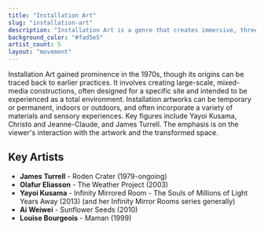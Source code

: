 ```yaml
---
title: "Installation Art"
slug: "installation-art"
description: "Installation Art is a genre that creates immersive, three-dimensional environments that transform the viewer's perception of a space."
background_color: "#fad5e5"
artist_count: 5
layout: "movement"
---
```


Installation Art gained prominence in the 1970s, though its origins can be traced back to earlier practices. It involves creating large-scale, mixed-media constructions, often designed for a specific site and intended to be experienced as a total environment. Installation artworks can be temporary or permanent, indoors or outdoors, and often incorporate a variety of materials and sensory experiences. Key figures include Yayoi Kusama, Christo and Jeanne-Claude, and James Turrell. The emphasis is on the viewer's interaction with the artwork and the transformed space.

## Key Artists

- **James Turrell** - Roden Crater (1979-ongoing)
- **Olafur Eliasson** - The Weather Project (2003)
- **Yayoi Kusama** - Infinity Mirrored Room - The Souls of Millions of Light Years Away (2013) (and her Infinity Mirror Rooms series generally)
- **Ai Weiwei** - Sunflower Seeds (2010)
- **Louise Bourgeois** - Maman (1999)
